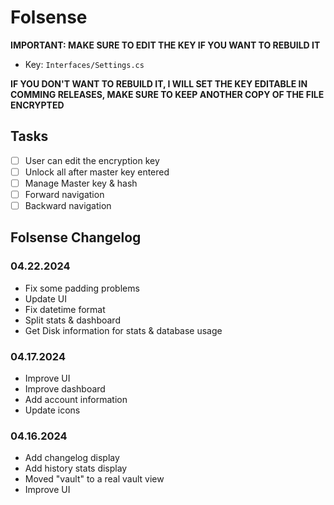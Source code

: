 # Folsense

**IMPORTANT: MAKE SURE TO EDIT THE KEY IF YOU WANT TO REBUILD IT**
- Key: `Interfaces/Settings.cs`

**IF YOU DON'T WANT TO REBUILD IT, I WILL SET THE KEY EDITABLE IN COMMING RELEASES, MAKE SURE TO KEEP ANOTHER COPY OF THE FILE ENCRYPTED**

## Tasks
- [ ] User can edit the encryption key
- [ ] Unlock all after master key entered
- [ ] Manage Master key & hash
- [ ] Forward navigation
- [ ] Backward navigation

## Folsense Changelog

### 04.22.2024
- Fix some padding problems
- Update UI
- Fix datetime format
- Split stats & dashboard
- Get Disk information for stats & database usage

### 04.17.2024
- Improve UI
- Improve dashboard
- Add account information
- Update icons

### 04.16.2024
- Add changelog display
- Add history stats display
- Moved "vault" to a real vault view
- Improve UI
